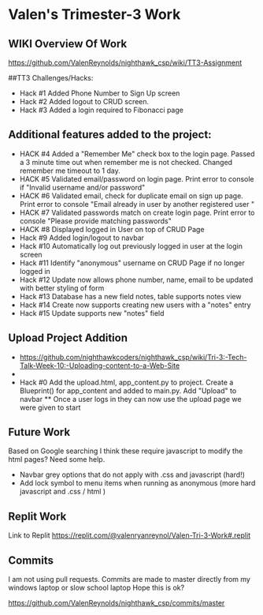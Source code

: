# Valen's Trimester-3 Work

## WIKI Overview Of Work
https://github.com/ValenReynolds/nighthawk_csp/wiki/TT3-Assignment 

##TT3 Challenges/Hacks:
* Hack #1 Added Phone Number to Sign Up screen
* Hack #2 Added logout to CRUD screen.
* Hack #3 Added a login required to Fibonacci page

## Additional features added to the project:
* HACK #4 Added a "Remember Me" check box to the login page. Passed a 3 minute time out when remember me is not checked. Changed remember me timeout to 1 day.
* HACK #5 Validated email/password on login page. Print error to console if "Invalid username and/or password"
* HACK #6 Validated email, check for duplicate email on sign up page. Print error to console "Email already in user by another registered user "
* HACK #7 Validated passwords match on create login page. Print error to console "Please provide matching passwords"
* HACK #8 Displayed logged in User on top of CRUD Page
* Hack #9 Added login/logout to navbar
* Hack #10 Automatically log out previously logged in user at the login screen
* Hack #11 Identify "anonymous" username on CRUD Page if no longer logged in
* Hack #12 Update now allows phone number, name, email to be updated with better styling of form
* Hack #13 Database has a new field notes, table supports notes view
* Hack #14 Create now supports creating new users with a "notes" entry
* Hack #15 Update supports new "notes" field

## Upload Project Addition
* https://github.com/nighthawkcoders/nighthawk_csp/wiki/Tri-3:-Tech-Talk-Week-10:-Uploading-content-to-a-Web-Site
* 
* Hack #0 Add the upload.html, app_content.py to project. Create a Blueprint() for app_content and added to main.py. Add "Upload" to navbar
** Once a user logs in they can now use the upload page we were given to start

## Future Work
Based on Google searching I think these require javascript to modify the html pages? Need some help.
* Navbar grey options that do not apply with .css and javascript (hard!)
* Add lock symbol to menu items when running as anonymous (more hard javascript and .css / html )

## Replit Work

Link to Replit https://replit.com/@valenryanreynol/Valen-Tri-3-Work#.replit

## Commits
I am not using pull requests. Commits are made to master directly from my windows laptop or slow school laptop 
Hope this is ok?

https://github.com/ValenReynolds/nighthawk_csp/commits/master 
